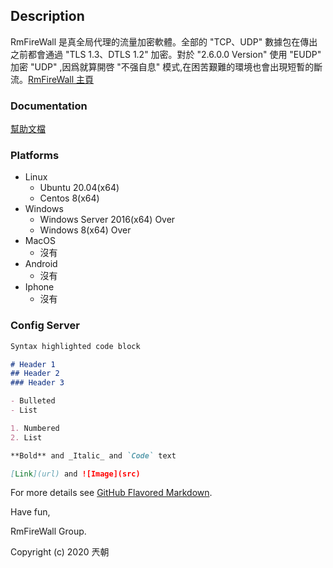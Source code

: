 ## Description

RmFireWall 是真全局代理的流量加密軟體。全部的 "TCP、UDP" 數據包在傳出之前都會通過 "TLS 1.3、DTLS 1.2" 加密。對於 "2.6.0.0 Version" 使用 "EUDP" 加密 "UDP" ,因爲就算開啓 "不强自息" 模式,在困苦艱難的環境也會出現短暫的斷流。[RmFireWall 主頁](https://github.com/8qw/RmFireWall)

### Documentation

[幫助文檔](https://github.com/8qw/RmFireWall/wiki)

### Platforms

<ul>
 <li>Linux
  <ul>
    <li>Ubuntu 20.04(x64)</li>
    <li>Centos 8(x64)</li>
  </ul>
 </li>

 <li>Windows
  <ul>
    <li>Windows Server 2016(x64) Over</li>
    <li>Windows 8(x64) Over</li>
  </ul>
 </li>

 <li>MacOS
  <ul>
   <li>沒有</li>
  </ul>
 </li>
 
 <li>Android
  <ul>
   <li>沒有</li>
  </ul>
 </li>
 
 <li>Iphone
  <ul>
   <li>沒有</li>
  </ul>
 </li>
 
</ul>

### Config Server

```markdown
Syntax highlighted code block

# Header 1
## Header 2
### Header 3

- Bulleted
- List

1. Numbered
2. List

**Bold** and _Italic_ and `Code` text

[Link](url) and ![Image](src)
```

For more details see [GitHub Flavored Markdown](https://guides.github.com/features/mastering-markdown/).

Have fun,

RmFireWall Group.

Copyright (c) 2020 兲朝
